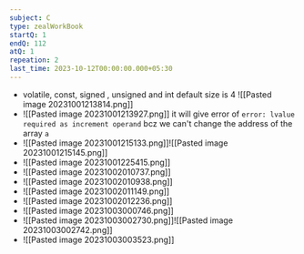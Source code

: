 ```yaml
---
subject: C
type: zealWorkBook
startQ: 1
endQ: 112
atQ: 1
repeation: 2
last_time: 2023-10-12T00:00:00.000+05:30
---
```

- volatile, const, signed , unsigned and int default size is 4 ![[Pasted image 20231001213814.png]]
- ![[Pasted image 20231001213927.png]] it will give error of `error: lvalue required as increment operand` bcz we can't change the address of the array `a`
- ![[Pasted image 20231001215133.png]]![[Pasted image 20231001215145.png]]
- ![[Pasted image 20231001225415.png]]
- ![[Pasted image 20231002010737.png]]
- ![[Pasted image 20231002010938.png]]
- ![[Pasted image 20231002011149.png]]
- ![[Pasted image 20231002012236.png]]
- ![[Pasted image 20231003000746.png]]
- ![[Pasted image 20231003002730.png]]![[Pasted image 20231003002742.png]]
- ![[Pasted image 20231003003523.png]]